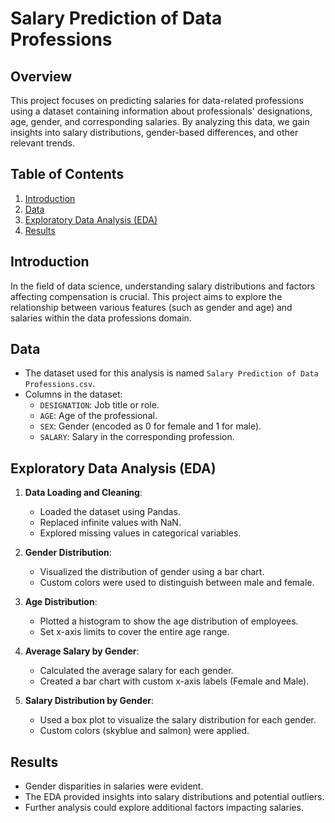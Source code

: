 

# Salary Prediction of Data Professions

## Overview

This project focuses on predicting salaries for data-related professions using a dataset containing information about professionals' designations, age, gender, and corresponding salaries. By analyzing this data, we gain insights into salary distributions, gender-based differences, and other relevant trends.

## Table of Contents

1. [Introduction](#introduction)
2. [Data](#data)
3. [Exploratory Data Analysis (EDA)](#eda)
4. [Results](#results)

## Introduction

In the field of data science, understanding salary distributions and factors affecting compensation is crucial. This project aims to explore the relationship between various features (such as gender and age) and salaries within the data professions domain.

## Data

- The dataset used for this analysis is named `Salary Prediction of Data Professions.csv`.
- Columns in the dataset:
    - `DESIGNATION`: Job title or role.
    - `AGE`: Age of the professional.
    - `SEX`: Gender (encoded as 0 for female and 1 for male).
    - `SALARY`: Salary in the corresponding profession.

## Exploratory Data Analysis (EDA)

1. **Data Loading and Cleaning**:
    - Loaded the dataset using Pandas.
    - Replaced infinite values with NaN.
    - Explored missing values in categorical variables.

2. **Gender Distribution**:
    - Visualized the distribution of gender using a bar chart.
    - Custom colors were used to distinguish between male and female.

3. **Age Distribution**:
    - Plotted a histogram to show the age distribution of employees.
    - Set x-axis limits to cover the entire age range.

4. **Average Salary by Gender**:
    - Calculated the average salary for each gender.
    - Created a bar chart with custom x-axis labels (Female and Male).

5. **Salary Distribution by Gender**:
    - Used a box plot to visualize the salary distribution for each gender.
    - Custom colors (skyblue and salmon) were applied.

## Results

- Gender disparities in salaries were evident.
- The EDA provided insights into salary distributions and potential outliers.
- Further analysis could explore additional factors impacting salaries.



